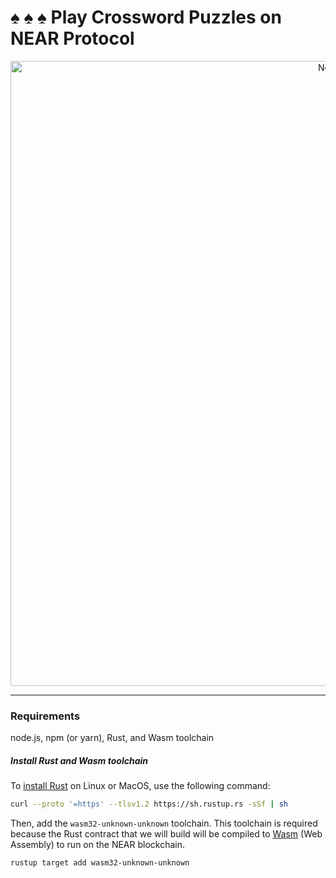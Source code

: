 
# :spades: :spades: :spades:  Play Crossword Puzzles on NEAR Protocol
<p align="center">
  <a href="https://near.org/">
    <img alt="Near" src="https://github.com/irene-bbox/NEARoracle-Contract/images/near_white.png" width="1000" />
  </a>
</p>

---

### Requirements  

node.js, npm (or yarn), Rust, and Wasm toolchain

##### Install Rust and Wasm toolchain

To [install Rust](https://doc.rust-lang.org/book/ch01-01-installation.html) on Linux or MacOS, use the following command:

```bash
curl --proto '=https' --tlsv1.2 https://sh.rustup.rs -sSf | sh
```

Then, add the `wasm32-unknown-unknown` toolchain. This toolchain is required because the Rust contract that we will build will be compiled to [Wasm](https://webassembly.org/) (Web Assembly) to run on the NEAR blockchain.

```bash
rustup target add wasm32-unknown-unknown
```
